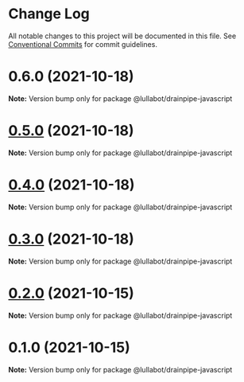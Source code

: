 # Change Log

All notable changes to this project will be documented in this file.
See [Conventional Commits](https://conventionalcommits.org) for commit guidelines.

# 0.6.0 (2021-10-18)

**Note:** Version bump only for package @lullabot/drainpipe-javascript





# [0.5.0](https://github.com/lullabot/drainpipe/compare/@lullabot/drainpipe-javascript@0.4.0...@lullabot/drainpipe-javascript@0.5.0) (2021-10-18)

**Note:** Version bump only for package @lullabot/drainpipe-javascript





# [0.4.0](https://github.com/lullabot/drainpipe/compare/@lullabot/drainpipe-javascript@0.3.0...@lullabot/drainpipe-javascript@0.4.0) (2021-10-18)

**Note:** Version bump only for package @lullabot/drainpipe-javascript





# [0.3.0](https://github.com/lullabot/drainpipe/compare/@lullabot/drainpipe-javascript@0.2.0...@lullabot/drainpipe-javascript@0.3.0) (2021-10-18)

**Note:** Version bump only for package @lullabot/drainpipe-javascript





# [0.2.0](https://github.com/lullabot/drainpipe/compare/@lullabot/drainpipe-javascript@0.1.0...@lullabot/drainpipe-javascript@0.2.0) (2021-10-15)

**Note:** Version bump only for package @lullabot/drainpipe-javascript





# 0.1.0 (2021-10-15)

**Note:** Version bump only for package @lullabot/drainpipe-javascript
